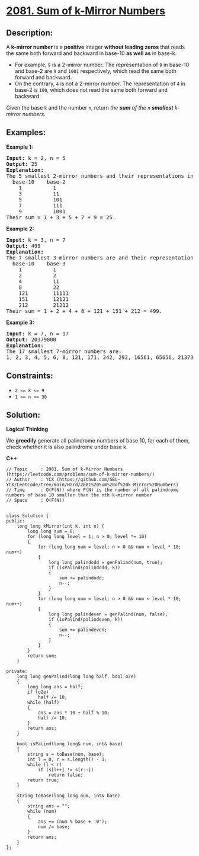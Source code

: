 # [2081. Sum of k-Mirror Numbers](https://leetcode.com/problems/sum-of-k-mirror-numbers/)


## Description:

<p>A <strong>k-mirror number</strong> is a <strong>positive</strong> integer <strong>without leading zeros</strong> that reads the same both forward and backward in base-10 <strong>as well as</strong> in base-k.</p>

<ul>
    <li>For example, <code>9</code> is a 2-mirror number. The representation of <code>9</code> in base-10 and base-2 are <code>9</code> and <code>1001</code> respectively, which read the same both forward and backward.</li>
    <li>On the contrary, <code>4</code> is not a 2-mirror number. The representation of <code>4</code> in base-2 is <code>100</code>, which does not read the same both forward and backward.</li>
</ul>

<p>Given the base <code>k</code> and the number <code>n</code>, return <em>the <strong>sum</strong> of the <code>n</code> <strong>smallest</strong> k-mirror numbers.</em></p>


## Examples:

<strong>Example 1:</strong>
<pre>
<strong>Input:</strong> k = 2, n = 5
<strong>Output:</strong> 25
<strong>Explanation:</strong> 
The 5 smallest 2-mirror numbers and their representations in base-2 are listed as follows:
  base-10    base-2
    1          1
    3          11
    5          101
    7          111
    9          1001
Their sum = 1 + 3 + 5 + 7 + 9 = 25. 
</pre>

<strong>Example 2:</strong>
<pre>
<strong>Input:</strong> k = 3, n = 7
<strong>Output:</strong> 499
<strong>Explanation:</strong> 
The 7 smallest 3-mirror numbers are and their representations in base-3 are listed as follows:
  base-10    base-3
    1          1
    2          2
    4          11
    8          22
    121        11111
    151        12121
    212        21212
Their sum = 1 + 2 + 4 + 8 + 121 + 151 + 212 = 499.
</pre>

<strong>Example 3:</strong>
<pre>
<strong>Input:</strong> k = 7, n = 17
<strong>Output:</strong> 20379000
<strong>Explanation:</strong> 
The 17 smallest 7-mirror numbers are:
1, 2, 3, 4, 5, 6, 8, 121, 171, 242, 292, 16561, 65656, 2137312, 4602064, 6597956, 6958596
</pre>


## Constraints:

<ul>
    <li><code>2 &lt;= k &lt;= 9</code></li>
    <li><code>1 &lt;= n &lt;= 30</code></li>
</ul>


## Solution:

<strong>Logical Thinking</strong>
<p>We <strong>greedily</strong> generate all palindrome numbers of base 10, for each of them, check whether it is also palindrome under base k.</p>


<strong>C++</strong>

```
// Topic     : 2081. Sum of k-Mirror Numbers (https://leetcode.com/problems/sum-of-k-mirror-numbers/)
// Author    : YCX (https://github.com/SBU-YCX/LeetCode/tree/main/Hard/2081%20Sum%20of%20k-Mirror%20Numbers)
// Time      : O(F(N)) where F(N) is the number of all palindrome numbers of base 10 smaller than the nth k-mirror number
// Space     : O(F(N))


class Solution {
public:
    long long kMirror(int k, int n) {
        long long sum = 0;
        for (long long level = 1; n > 0; level *= 10)
        {
            for (long long num = level; n > 0 && num < level * 10; num++)
            {
                long long palindodd = genPalind(num, true);
                if (isPalind(palindodd, k))
                {
                    sum += palindodd;
                    n--;
                }
            }
            for (long long num = level; n > 0 && num < level * 10; num++)
            {
                long long palindeven = genPalind(num, false);
                if (isPalind(palindeven, k))
                {
                    sum += palindeven;
                    n--;
                }
            }
        }
        return sum;
    }
    
private: 
    long long genPalind(long long half, bool o2e)
    {
        long long ans = half;
        if (o2e)
            half /= 10;
        while (half)
        {
            ans = ans * 10 + half % 10;
            half /= 10;
        }
        return ans;
    }
    
    bool isPalind(long long& num, int& base)
    {
        string s = toBase(num, base);
        int l = 0, r = s.length() - 1;
        while (l < r)
            if (s[l++] != s[r--])
                return false;
        return true;
    }
    
    string toBase(long long num, int& base)
    {
        string ans = "";
        while (num)
        {
            ans += (num % base + '0');
            num /= base;
        }
        return ans;
    }
};
```
